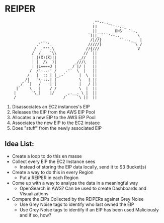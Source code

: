 # REIPER
                                           .""--.._
                                           []      `'--.._
                                           ||__      DNS   `'-,
                                         `)||_ ```'--..        \
                     _                    /|//}        ``--._   |
                  .'` `'.                /////}              `\ /
                 /  .""".\              //{///                 V
                /  /_  _`\\            // `||
                | |(X)(X)||          _//   ||
                | |  /\  )|        _///\   ||
                | |L====J |       / |/ |   ||    
               /  /'-..-' /    .'`  \  |   ||   
              /   |  :: | |_.-`      |  \  ||   
             /|   `\-::.| |          \   | ||      
           /` `|   /    | |          |   / ||
         |`    \   |    / /          \  |  ||
        |       `\_|    |/      ,.__. \ |  ||
        /                     /`    `\ ||  ||
  
1. Disassociates an EC2 instances's EIP
2. Releases the EIP from the AWS EIP Pool
3. Allocates a new EIP to the AWS EIP Pool
4. Associates the new EIP to the EC2 instace
5. Does "stuff" from the newly associated EIP
  
## Idea List:
* Create a loop to do this en masse
* Collect every EIP the EC2 Instance sees
  * Instead of storing the EIP data locally, send it to S3 Bucket(s)
* Create a way to do this in every Region
  * Put a REIPER in each Region
* Come up with a way to analyze the data in a meaningful way
  * OpenSearch in AWS? Can be used to create Dashboards and Visualizations
* Compare the EIPs Collected by the REIPERs against Grey Noise
  * Use Grey Noise tags to identify who last owned the EIP
  * Use Grey Noise tags to identify if an EIP has been used Maliciously and if so, how?
